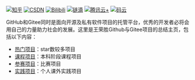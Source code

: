 [![知乎](https://img.shields.io/badge/知乎-查看-blue)](https://www.zhihu.com/people/wang-rong-sheng-74)
[![CSDN](https://img.shields.io/badge/CSDN-查看-red)](https://blog.csdn.net/u014297502?spm=1000.2115.3001.5113)
[![Bilibili](https://img.shields.io/badge/Bilibili-查看-pink)](https://space.bilibili.com/383478933)
[![链滴](https://img.shields.io/badge/链滴-查看-orange)](https://ld246.com/member/WangRongsheng)
[![腾讯云+](https://img.shields.io/badge/腾讯云%2B-查看-lightgrey)](https://cloud.tencent.com/developer/user/4161138)
[![码云](https://img.shields.io/badge/码云-查看-yellow)](https://gitee.com/niceWangRongsheng)

GitHub和Gitee同时是面向开源及私有软件项目的托管平台，优秀的开发者必将会用自己的力量助力社会的发展。这里是王荣胜Github与Gitee项目的总结主页，包括以下内容：

- [热门项目](https://github.com/WangRongsheng/work/blob/main/Hot.md)：star数较多项目
- [课程项目](https://github.com/WangRongsheng/work/blob/main/Class.md)：本科阶段课程项目
- [参赛项目](https://github.com/WangRongsheng/work/blob/main/Competition.md)：比赛项目
- [实践项目](https://github.com/WangRongsheng/work/blob/main/Practice.md)：个人课外实践项目
